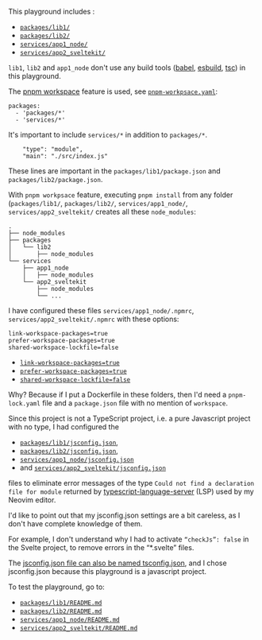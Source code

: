  This playground includes :

- [`packages/lib1/`](packgaes/lib1/)
- [`packages/lib2/`](packgaes/lib2/)
- [`services/app1_node/`](services/app1_node/)
- [`services/app2_sveltekit/`](services/app2_sveltekit/)

`lib1`, `lib2` and `app1_node` don't use any build tools ([babel](https://esbuild.github.io/), [esbuild](https://esbuild.github.io/), [tsc](https://github.com/microsoft/TypeScript)) in this playground.

The [pnpm workspace](https://pnpm.io/fr/workspaces) feature is used, see [`pnpm-workpsace.yaml`](./pnpm-workpsace.yaml):

```
packages:
  - 'packages/*'
  - 'services/*'
```

It's important to include `services/*` in addition to `packages/*`.

```
    "type": "module",
    "main": "./src/index.js"
```

These lines are important in the `packages/lib1/package.json` and `packages/lib2/package.json`.

With `pnpm workpsace` feature, executing `pnpm install` from any folder (`packages/lib1/`, `packages/lib2/`, `services/app1_node/`, `services/app2_sveltekit/` creates all these `node_modules`:
```
.
├── node_modules
├── packages
│   └── lib2
│       ├── node_modules
└── services
    ├── app1_node
    │   ├── node_modules
    └── app2_sveltekit
        ├── node_modules
        └── ...
```

I have configured these files `services/app1_node/.npmrc`, `services/app2_sveltekit/.npmrc` with these options:

```
link-workspace-packages=true
prefer-workspace-packages=true
shared-workspace-lockfile=false
```

- [`link-workspace-packages=true`](https://pnpm.io/npmrc#link-workspace-packages)
- [`prefer-workspace-packages=true`](https://pnpm.io/npmrc#prefer-workspace-packages)
- [`shared-workspace-lockfile=false`](https://pnpm.io/npmrc#shared-workspace-lockfile)

Why? Because if I put a Dockerfile in these folders, then I'd need a `pnpm-lock.yaml` file and a `package.json` file with no mention of `workspace`.


Since this project is not a TypeScript project, i.e. a pure Javascript project with no type, I had configured the 

- [`packages/lib1/jsconfig.json`](packages/lib1/jsconfig.json),
- [`packages/lib2/jsconfig.json`](packages/lib2/jsconfig.json),
- [`services/app1_node/jsconfig.json`](services/app1_node/jsconfig.json)
- and [`services/app2_sveltekit/jsconfig.json`](services/app2_sveltekit/jsconfig.json)

files to eliminate error messages of the type `Could not find a declaration file for module` returned by [typescript-language-server](https://github.com/typescript-language-server/typescript-language-server) (LSP) used by my Neovim editor.

I'd like to point out that my jsconfig.json settings are a bit careless, as I don't have complete knowledge of them.

For example, I don't understand why I had to activate `“checkJs”: false` in the Svelte project, to remove errors in the “*.svelte” files.


The [jsconfig.json file can also be named tsconfig.json](https://www.typescriptlang.org/tsconfig/), and I chose jsconfig.json because this playground is a javascript project.

To test the playground, go to:

- [`packages/lib1/README.md`](packgaes/lib1/README.md)
- [`packages/lib2/README.md`](packgaes/lib2/README.md)
- [`services/app1_node/README.md`](services/app1_node/README.md)
- [`services/app2_sveltekit/README.md`](services/app2_sveltekit/README.md)
